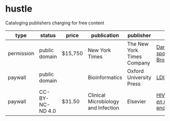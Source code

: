 # hustle
Cataloging publishers charging for free content


| type | status | price | publication | publisher | title | documentation |
| ---- | ------ | ----- | ----------- | --------- | ----- | ------ |
| permission | public domain | $15,750 | New York Times | The New York Times Company | [Dangerous sport in Brooklyn](http://query.nytimes.com/gst/abstract.html?res=9A0CE7DA1431E033A25752C2A9639C94629ED7CF) | [2015-12-05](https://twitter.com/dhimmel/status/673276608959025154) |
| paywall | public domain |  | Bioinformatics | Oxford University Press | [LDlink](https://doi.org/10.1093/bioinformatics/btv402) | [2015-11-14](https://twitter.com/dhimmel/status/665531679155625984)
| paywall | CC-BY-NC-ND 4.0 | $31.50 | Clinical Microbiology and Infection | Elsevier | [HIV infection *en route* to endogenization](https://doi.org/10.1111/1469-0691.12807) | [2015-03-07](http://rossmounce.co.uk/2015/03/07/another-day-another-elsevier-website-illegally-selling-articles/)

